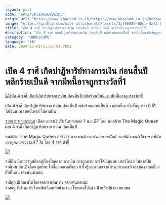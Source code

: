 ```yaml
---
layout: post
code: "ART24103109169OLZDC"
origin_url: "https://www.khaosod.co.th/https://www.khaosod.co.th/horoscope/news_9484625"
image: "https://github.com/user-attachments/assets/1af66889-68db-4a21-86cd-45f74029b9e6"
title: "เปิด 4 ราศี เกิดปาฏิหาริย์ทางการเงิน ก่อนสิ้นปี พลิกร้ายเป็นดี จากมีหนี้อาจถูกรางวัลที่1"
description: "เปิด 4 ราศี เกิดปาฏิหาริย์ทางการเงิน ก่อนสิ้นปี พลิกร้ายกลายเป็นดี จากมีหนี้อาจถึงขั้นถูกรางวัลที่1 ได้เงินแบบ เซอร์ไพรส์ ไม่คาดฝัน รายการ หวยกระแส เปิดดวง"
category: "HOROSCOPE"
language: "th"
date: 2024-11-01T11:25:54.709Z
---
```


# เปิด 4 ราศี เกิดปาฏิหาริย์ทางการเงิน ก่อนสิ้นปี พลิกร้ายเป็นดี จากมีหนี้อาจถูกรางวัลที่1

[![เปิด 4 ราศี เกิดปาฏิหาริย์ทางการเงิน ก่อนสิ้นปี พลิกร้ายเป็นดี จากมีหนี้อาจถูกรางวัลที่1](https://www.khaosod.co.th/wpapp/uploads/2024/10/mfai4raseemoney3110679998.jpg "เปิด 4 ราศี เกิดปาฏิหาริย์ทางการเงิน ก่อนสิ้นปี พลิกร้ายเป็นดี จากมีหนี้อาจถูกรางวัลที่1")](https://www.khaosod.co.th/wpapp/uploads/2024/10/mfai4raseemoney3110679998.jpg)

เปิด 4 ราศี เกิดปาฏิหาริย์ทางการเงิน ก่อนสิ้นปี พลิกร้ายกลายเป็นดี จากมีหนี้อาจถึงขั้นถูกรางวัลที่1 ได้เงินแบบ เซอร์ไพรส์ ไม่คาดฝัน

[รายการ หวยกระแส](https://www.youtube.com/watch?v=0Wg5vwCY1jI&t=311s) เปิดดวงการเงินรับวันหวยออก 1 พ.ย.67 โดย หมอฝ้าย The Magic Queen เผย 4 ราศี เกิดปาฏิหาริย์ทางการเงิน ก่อนสิ้นปี

หมอฝ้าย The Magic Queen กล่าวว่า _ดวงจะพลิกจากร้ายกลายเป็นดี จากที่มีภาระค่าใช้จ่าย หนี้สิน อาจถูกหวยรางวัลที่ 1 ได้_ โดย 4 ราศี ดังนี้

[![](https://www.khaosod.co.th/wpapp/uploads/2024/10/mfai4raseemoney3110672.jpg)](https://www.khaosod.co.th/wpapp/uploads/2024/10/mfai4raseemoney3110672.jpg)

ราศีมีน มีดาวราหูสถิตอยู่เรื่องโชคลาภ การเงิน การถูกหวย การได้เงินแบบ เซอร์ไพรส์ ไม่คาดฝัน  
ราศีเมษ อีก 2 เดือนสุดท้าย ให้ซื้อลอตเตอรี่เลย ถ้าไม่รู้จะเอาเลขจากไหน บ้านเลขที่ เลขห้อง เลขเกี่ยวกับที่นอน เลขมาแน่นอน

ราศีตุล มีเกณฑ์ได้โชคจากการเดินทาง จากยานพาหนะ  
ราศธนู ที่ผ่านมามีเรื่องเสียเลือดเสียน้ำตา อะไรพลาดไปแล้ว ฟ้าหลังฝนงดงามเสมอ

[![](https://www.khaosod.co.th/wpapp/uploads/2024/10/mfai4raseemoney3110671.jpg)](https://www.khaosod.co.th/wpapp/uploads/2024/10/mfai4raseemoney3110671.jpg)